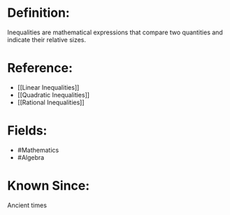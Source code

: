 

# Definition:
Inequalities are mathematical expressions that compare two quantities and indicate their relative sizes.

# Reference:
- [[Linear Inequalities]]
- [[Quadratic Inequalities]]
- [[Rational Inequalities]]

# Fields: 
- #Mathematics
- #Algebra

# Known Since:
Ancient times

